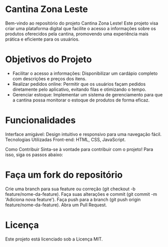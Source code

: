 # Cantina Zona Leste
Bem-vindo ao repositório do projeto Cantina Zona Leste! Este projeto visa criar uma plataforma digital que facilite o acesso a informações sobre os produtos oferecidos pela cantina, promovendo uma experiência mais prática e eficiente para os usuários.

# Objetivos do Projeto
* Facilitar o acesso a informações: Disponibilizar um cardápio completo com descrições e preços dos itens.
* Realizar pedidos online: Permitir que os usuários façam pedidos diretamente pelo aplicativo, evitando filas e otimizando o tempo.
* Gerenciar estoque: Implementar um sistema de gerenciamento para que a cantina possa monitorar o estoque de produtos de forma eficaz.

# Funcionalidades
Interface amigável: Design intuitivo e responsivo para uma navegação fácil.
Tecnologias Utilizadas
Front-end: HTML, CSS, JavaScript.

Como Contribuir
Sinta-se à vontade para contribuir com o projeto! Para isso, siga os passos abaixo:

# Faça um fork do repositório
Crie uma branch para sua feature ou correção (git checkout -b feature/nome-da-feature).
Faça suas alterações e commit (git commit -m 'Adiciona nova feature').
Faça push para a branch (git push origin feature/nome-da-feature).
Abra um Pull Request.

# Licença
Este projeto está licenciado sob a Licença MIT.
